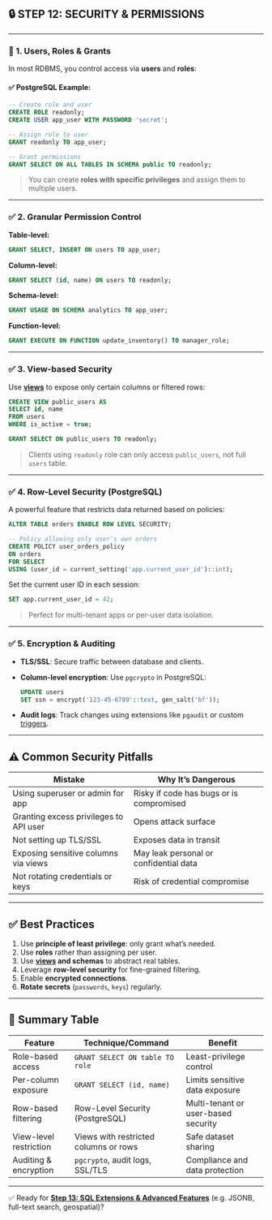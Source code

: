 ## 🔒 STEP 12: SECURITY & PERMISSIONS

---

### 🔐 1. Users, Roles & Grants

In most RDBMS, you control access via **users** and **roles**:

#### ✅ PostgreSQL Example:

```sql
-- Create role and user
CREATE ROLE readonly;
CREATE USER app_user WITH PASSWORD 'secret';

-- Assign role to user
GRANT readonly TO app_user;

-- Grant permissions
GRANT SELECT ON ALL TABLES IN SCHEMA public TO readonly;
```

> You can create **roles with specific privileges** and assign them to multiple users.

---

### ✅ 2. Granular Permission Control

**Table-level:**

```sql
GRANT SELECT, INSERT ON users TO app_user;
```

**Column-level:**

```sql
GRANT SELECT (id, name) ON users TO readonly;
```

**Schema-level:**

```sql
GRANT USAGE ON SCHEMA analytics TO app_user;
```

**Function-level:**

```sql
GRANT EXECUTE ON FUNCTION update_inventory() TO manager_role;
```

---

### ✅ 3. View-based Security

Use **[views](./step11.md)** to expose only certain columns or filtered rows:

```sql
CREATE VIEW public_users AS
SELECT id, name
FROM users
WHERE is_active = true;

GRANT SELECT ON public_users TO readonly;
```

> Clients using `readonly` role can only access `public_users`, not full `users` table.

---

### ✅ 4. Row-Level Security (PostgreSQL)

A powerful feature that restricts data returned based on policies:

```sql
ALTER TABLE orders ENABLE ROW LEVEL SECURITY;

-- Policy allowing only user's own orders
CREATE POLICY user_orders_policy
ON orders
FOR SELECT
USING (user_id = current_setting('app.current_user_id')::int);
```

Set the current user ID in each session:

```sql
SET app.current_user_id = 42;
```

> Perfect for multi-tenant apps or per-user data isolation.

---

### ✅ 5. Encryption & Auditing

- **TLS/SSL**: Secure traffic between database and clients.

- **Column-level encryption**: Use `pgcrypto` in PostgreSQL:

  ```sql
  UPDATE users
  SET ssn = encrypt('123‑45‑6789'::text, gen_salt('bf'));
  ```

- **Audit logs**: Track changes using extensions like `pgaudit` or custom [triggers](./step10.md).

---

## ⚠️ Common Security Pitfalls

| Mistake                                | Why It’s Dangerous                       |
| -------------------------------------- | ---------------------------------------- |
| Using superuser or admin for app       | Risky if code has bugs or is compromised |
| Granting excess privileges to API user | Opens attack surface                     |
| Not setting up TLS/SSL                 | Exposes data in transit                  |
| Exposing sensitive columns via views   | May leak personal or confidential data   |
| Not rotating credentials or keys       | Risk of credential compromise            |

---

## ✅ Best Practices

1. Use **principle of least privilege**: only grant what’s needed.
2. Use **roles** rather than assigning per user.
3. Use **[views](./step11.md) and schemas** to abstract real tables.
4. Leverage **row-level security** for fine-grained filtering.
5. Enable **encrypted connections**.
6. **Rotate secrets** (`passwords`, `keys`) regularly.

---

## 🚀 Summary Table

| Feature                | Technique/Command                     | Benefit                             |
| ---------------------- | ------------------------------------- | ----------------------------------- |
| Role-based access      | `GRANT SELECT ON table TO role`       | Least-privilege control             |
| Per-column exposure    | `GRANT SELECT (id, name)`             | Limits sensitive data exposure      |
| Row-based filtering    | Row-Level Security (PostgreSQL)       | Multi-tenant or user-based security |
| View-level restriction | Views with restricted columns or rows | Safe dataset sharing                |
| Auditing & encryption  | `pgcrypto`, audit logs, SSL/TLS       | Compliance and data protection      |

---

✅ Ready for [**Step 13: SQL Extensions & Advanced Features**](./step13.md) (e.g. JSONB, full-text search, geospatial)?
